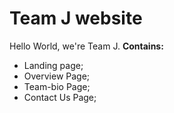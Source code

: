 # Team J website
Hello World, we're Team J.
**Contains:**

- Landing page;
- Overview Page;
- Team-bio Page;
- Contact Us Page;

